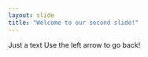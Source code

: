 ```yaml
---
layout: slide
title: "Welcome to our second slide!"
---
```

Just a text
Use the left arrow to go back!

